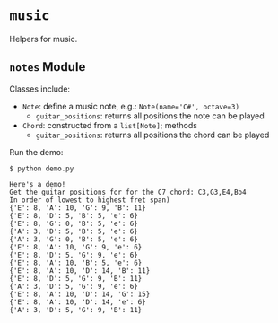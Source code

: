 # `music`

Helpers for music.

## `notes` Module

Classes include:
- `Note`: define a music note, e.g.: `Note(name='C#', octave=3)`
  - `guitar_positions`: returns all positions the note can be played
- `Chord`: constructed from a `list[Note]`; methods
  - `guitar_positions`: returns all positions the chord can be played

Run the demo:

```commandline
$ python demo.py

Here's a demo!
Get the guitar positions for for the C7 chord: C3,G3,E4,Bb4
In order of lowest to highest fret span)
{'E': 8, 'A': 10, 'G': 9, 'B': 11}
{'E': 8, 'D': 5, 'B': 5, 'e': 6}
{'E': 8, 'G': 0, 'B': 5, 'e': 6}
{'A': 3, 'D': 5, 'B': 5, 'e': 6}
{'A': 3, 'G': 0, 'B': 5, 'e': 6}
{'E': 8, 'A': 10, 'G': 9, 'e': 6}
{'E': 8, 'D': 5, 'G': 9, 'e': 6}
{'E': 8, 'A': 10, 'B': 5, 'e': 6}
{'E': 8, 'A': 10, 'D': 14, 'B': 11}
{'E': 8, 'D': 5, 'G': 9, 'B': 11}
{'A': 3, 'D': 5, 'G': 9, 'e': 6}
{'E': 8, 'A': 10, 'D': 14, 'G': 15}
{'E': 8, 'A': 10, 'D': 14, 'e': 6}
{'A': 3, 'D': 5, 'G': 9, 'B': 11}

```